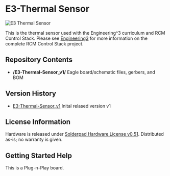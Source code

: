 E3-Thermal Sensor
========================

![E3 Thermal Sensor](http://engineering3.org/wp-content/uploads/GitHub/E3-Thermal.jpg)

This is the thermal sensor used with the Engineering^3 curriculum and RCM Control Stack. Please see [Engineering3](http://engineering3.org/) for more information on the complete RCM Control Stack project.


Repository Contents
-------------------

* **/E3-Thermal-Sensor_v1/** Eagle board/schematic files, gerbers, and BOM


Version History
---------------
* [E3-Thermal-Sensor_v1](https://github.com/Engineering-3/E3-Thermal-Sensor/tree/master/E3-Thermal-Sensor_v1)  Inital relased version v1


License Information
-------------------
Hardware is released under [Solderpad Hardware License v0.51](http://solderpad.org/licenses/SHL-0.51/).
Distributed as-is; no warranty is given.


Getting Started Help
--------------------
This is a Plug-n-Play board.
